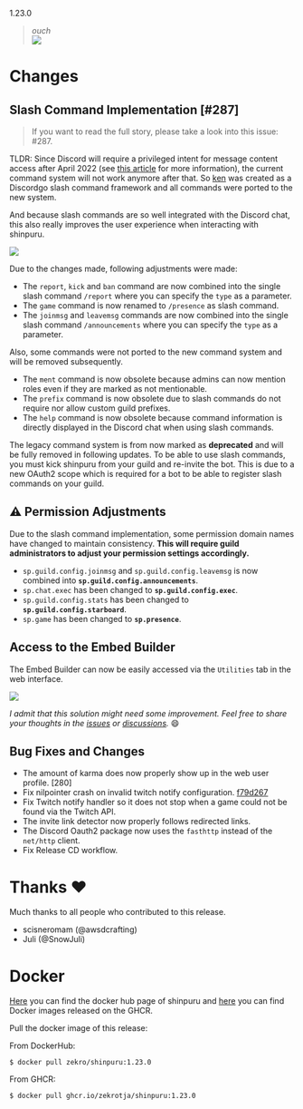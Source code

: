 1.23.0

> *ouch*  
> ![](https://i.imgur.com/wUPuPkC.png)

# Changes

## Slash Command Implementation [#287]

> If you want to read the full story, please take a look into this issue: #287.

TLDR: Since Discord will require a privileged intent for message content access after April 2022 (see [this article](https://support-dev.discord.com/hc/en-us/articles/4404772028055-Message-Content-Access-Deprecation-for-Verified-Bots) for more information), the current command system will not work anymore after that. So [ken](https://github.com/zekrotja/ken) was created as a Discordgo slash command framework and all commands were ported to the new system.

And because slash commands are so well integrated with the Discord chat, this also really improves the user experience when interacting with shinpuru.

![](https://i.imgur.com/3fzORGL.gif)

Due to the changes made, following adjustments were made:

- The `report`, `kick` and `ban` command are now combined into the single slash command `/report` where you can specify the `type` as a parameter.
- The `game` command is now renamed to `/presence` as slash command.
- The `joinmsg` and `leavemsg` commands are now combined into the single slash command `/announcements` where you can specify the `type` as a parameter.

Also, some commands were not ported to the new command system and will be removed subsequently.
- The `ment` command is now obsolete because admins can now mention roles even if they are marked as not mentionable.
- The `prefix` command is now obsolete due to slash commands do not require nor allow custom guild prefixes.
- The `help` command is now obsolete because command information is directly displayed in the Discord chat when using slash commands.

The legacy command system is from now marked as **deprecated** and will be fully removed in following updates. To be able to use slash commands, you must kick shinpuru from your guild and re-invite the bot. This is due to a new OAuth2 scope which is required for a bot to be able to register slash commands on your guild.

## ⚠️ Permission Adjustments

Due to the slash command implementation, some permission domain names have changed to maintain consistency. **This will require guild administrators to adjust your permission settings accordingly.**

- `sp.guild.config.joinmsg` and `sp.guild.config.leavemsg` is now combined into **`sp.guild.config.announcements`**.
- `sp.chat.exec` has been changed to **`sp.guild.config.exec`**.
- `sp.guild.config.stats` has been changed to **`sp.guild.config.starboard`**.
- `sp.game` has been changed to **`sp.presence`**.

## Access to the Embed Builder

The Embed Builder can now be easily accessed via the `Utilities` tab in the web interface.

![](https://i.imgur.com/ahelE4v.png)

*I admit that this solution might need some improvement. Feel free to share your thoughts in the [issues](https://github.com/zekroTJA/shinpuru/issues) or [discussions](https://github.com/zekroTJA/shinpuru/discussions).* 😄

## Bug Fixes and Changes

- The amount of karma does now properly show up in the web user profile. [280]
- Fix nilpointer crash on invalid twitch notify configuration. [f79d267](https://github.com/zekroTJA/shinpuru/pull/299/commits/f79d2678e5a0c128c8b408b549def809a942301a#diff-4a7a1b4347b1bfa6763d43f017100ca28b189f0f465ba148c7e37c6fe752ae68)
- Fix Twitch notify handler so it does not stop when a game could not be found via the Twitch API.
- The invite link detector now properly follows redirected links.
- The Discord Oauth2 package now uses the `fasthttp` instead of the `net/http` client.
- Fix Release CD workflow.

# Thanks ❤️

Much thanks to all people who contributed to this release.

- scisneromam (@awsdcrafting)
- Juli (@SnowJuli)

# Docker

[Here](https://hub.docker.com/r/zekro/shinpuru) you can find the docker hub page of shinpuru and [here](https://github.com/zekroTJA?tab=packages&repo_name=shinpuru) you can find Docker images released on the GHCR.

Pull the docker image of this release:

From DockerHub:

```
$ docker pull zekro/shinpuru:1.23.0
```

From GHCR:

```
$ docker pull ghcr.io/zekrotja/shinpuru:1.23.0
```
